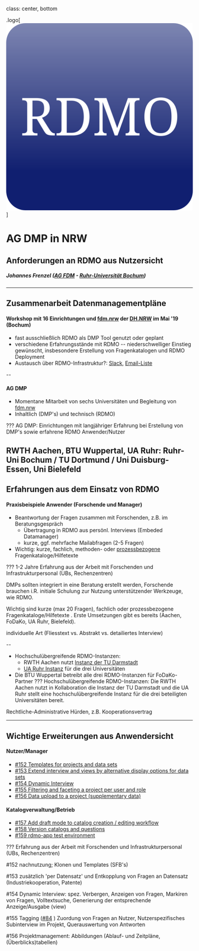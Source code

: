 class: center, bottom

<style>
.logo img {
    width: 360px;
    margin-bottom: 400px;
}
</style>

.logo[
    ![RDMO](img/RDMO-logo.png)
]

# AG DMP in NRW 
## Anforderungen an RDMO aus Nutzersicht

##### Johannes Frenzel  ([AG FDM](http://www.rub.de/researchdata) - [Ruhr-Universität Bochum](http://www.rub.de))



---

Zusammenarbeit Datenmanagementpläne 
--------------------

#### Workshop mit 16 Einrichtungen und [fdm.nrw](https://www.fdm.nrw) der [DH.NRW](https://www.dh.nrw) im Mai '19 (Bochum)
  * fast ausschließlich RDMO als DMP Tool genutzt oder geplant
  * verschiedene Erfahrungsstände mit RDMO -- niederschwelliger Einstieg gewünscht, insbesondere Erstellung von Fragenkatalogen und RDMO Deployment
  * Austausch über RDMO-Infrastruktur?: [Slack](https://rdmo.slack.com), [Email-Liste](mailto:rdmo-team@listserv.dfn.de)  

--

#### AG DMP 
  * Momentane Mitarbeit von sechs Universitäten und Begleitung von [fdm.nrw](https://www.fdm.nrw)
  * Inhaltlich (DMP's) und technisch (RDMO)

???
AG DMP: Einrichtungen mit langjähriger Erfahrung bei Erstellung von DMP's sowie erfahrene RDMO Anwender/Nutzer

 RWTH Aachen, BTU Wuppertal, UA Ruhr: Ruhr-Uni Bochum / TU Dortmund / Uni Duisburg-Essen, Uni Bielefeld
---

Erfahrungen aus dem Einsatz von RDMO 
-------------------
#### Praxisbeispiele Anwender (Forschende und Manager) 
* Beantwortung der Fragen zusammen mit Forschenden, z.B. im Beratungsgespräch
   * Übertragung in RDMO aus persönl. Interviews (Embeded Datamanager)
   * kurze, ggf. mehrfache  Mailabfragen (2-5 Fragen)   
* Wichtig: kurze, fachlich, methoden-  oder [prozessbezogene](https://github.com/FDM-UARuhr/rdmo-catalog-uaruhr) Fragenkataloge/Hilfetexte

???
1-2 Jahre Erfahrung aus der Arbeit mit Forschenden und Infrastrukturpersonal (UBs, Rechenzentren)

DMPs sollten integriert in eine Beratung erstellt werden, Forschende brauchen i.R. initiale
Schulung zur Nutzung unterstützender Werkzeuge, wie RDMO.    

Wichtig sind kurze (max 20 Fragen), fachlich oder prozessbezogene Fragenkataloge/Hilfetexte
. Erste Umsetzungen gibt es bereits (Aachen, FoDaKo, UA Ruhr, Bielefeld).

individuelle Art (Fliesstext vs. Abstrakt vs. detailiertes Interview)

--
* Hochschulübergreifende RDMO-Instanzen: 
   * RWTH Aachen nutzt [Instanz der TU Darmstadt](https://rdmo.ulb.tu-darmstadt.de/)
   * [UA Ruhr Instanz](https://rdmo.uaruhr.de) für die drei Universitäten
* Die BTU Wuppertal betreibt alle drei RDMO-Instanzen für FoDaKo-Partner
???
Hochschulübergreifende RDMO-Instanzen: Die RWTH Aachen nutzt in Kollaboration die
Instanz der TU Darmstadt und die UA Ruhr stellt eine hochschulübergreifende Instanz für die
drei beteiligten Universitäten bereit.

Rechtliche-Administrative  Hürden, z.B. Kooperationsvertrag   

---
Wichtige Erweiterungen aus Anwendersicht
------
#### Nutzer/Manager 
* [#152 Templates for projects and data sets ](https://github.com/rdmorganiser/rdmo/issues/152)
* [#153 Extend interview and views by alternative display options for data sets ](https://github.com/rdmorganiser/rdmo/issues/153)
* [#154 Dynamic Interview](https://github.com/rdmorganiser/rdmo/issues/154)
* [#155 Filtering and faceting a project per user and role](https://github.com/rdmorganiser/rdmo/issues/155)
* [#156 Data upload to a project (supplementary data)](https://github.com/rdmorganiser/rdmo/issues/156)

#### Katalogverwaltung/Betrieb
* [#157 Add draft mode to catalog creation / editing workflow](https://github.com/rdmorganiser/rdmo/issues/157)
* [#158 Version catalogs and questions](https://github.com/rdmorganiser/rdmo/issues/158)
* [#159 rdmo-app test environment ](https://github.com/rdmorganiser/rdmo/issues/159)

???
Erfahrung aus der Arbeit mit Forschenden und Infrastrukturpersonal (UBs, Rechenzentren)

\#152 nachnutzung; Klonen und Templates (SFB's) 

\#153 zusätzlich 'per Datensatz' und Entkopplung von Fragen an Datensatz (Industriekooperation, Patente) 

\#154 Dynamic Interview: spez. Verbergen, Anzeigen von Fragen, Markiren von Fragen, Volltextsuche, Generierung der entsprechende Anzeige/Ausgabe (view)      


\#155 Tagging ([#84](https://github.com/rdmorganiser/rdmo/issues/84) ) Zuordung von Fragen an Nutzer, Nutzerspezifisches Subinterview im Projekt, Querauswertung von Antworten 

\#156 Projektmanagement: Abbildungen (Ablauf- und Zeitpläne, (Überblicks)tabellen)  

